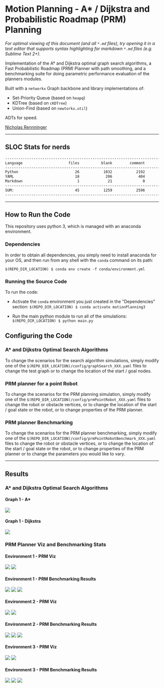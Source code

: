 # Motion Planning - A* / Dijkstra and Probabilistic Roadmap (PRM) Planning
*For optimal viewing of this document (and all `*.md` files), try opening it in a text editor that supports syntax highlighting for markdown `*.md` files (e.g. Sublime Text 2+).*

Implementation of the A* and Dijkstra optimal graph search algorithms, a Fast Probabilistic Roadmap (PRM) Planner with path smoothing, and a benchmarking suite for doing parametric performance evaluation of the planners modules. 

Built with a `networkx` Graph backbone and library implementations of:
* Set-Priority Queue (based on `heapq`)
* KDTree (based on `cKDTree`)
* Union-Find (based on `newtorkx.util`)

ADTs for speed.

[Nicholas Rennninger](https://github.com/nicholasRenninger)

---
## SLOC Stats for nerds
```bash
-------------------------------------------------------------------------------
Language                     files          blank        comment           code
-------------------------------------------------------------------------------
Python                          26           1032           2192           2298
YAML                            18            206            404            443
Markdown                         1             21              0             43
-------------------------------------------------------------------------------
SUM:                            45           1259           2596           2784
-------------------------------------------------------------------------------
```
---

## How to Run the Code

This repository uses python 3, which is managed with an anaconda environment.

### Dependencies
In order to obtain all dependencies, you simply need to install anaconda for your OS, and then run from any shell with the `conda` command on its path:

`$(REPO_DIR_LOCATION) $ conda env create -f conda/environment.yml`


### Running the Source Code

To run the code:

* Activate the `conda` environment you just created in the "Dependencies" section:
`$(REPO_DIR_LOCATION) $ conda activate motionPlanning3`

* Run the main python module to run all of the simulations:
`$(REPO_DIR_LOCATION) $ python main.py`


## Configuring the Code

### A* and Dijkstra Optimal Search Algorithms
To change the scenarios for the search algorithm simulations, simply modify one of the `$(REPO_DIR_LOCATION)/config/graphSearch_XXX.yaml` files to change the test graph or to change the location of the start / goal nodes.

### PRM planner for a point Robot
To change the scenarios for the PRM planning simulation, simply modify one of the `$(REPO_DIR_LOCATION)/config/prmPointRobot_XXX.yaml` files to change the robot or obstacle vertices, or to change the location of the start / goal state or the robot, or to change properties of the PRM planner.

### PRM planner Benchmarking
To change the scenarios for the PRM planner benchmarking, simply modify one of the `$(REPO_DIR_LOCATION)/config/prmPointRobotBenchmark_XXX.yaml` files to change the robot or obstacle vertices, or to change the location of the start / goal state or the robot, or to change properties of the PRM planner or to change the parameters you would like to vary.

---

## Results

### A* and Dijkstra Optimal Search Algorithms

#### Graph 1 - A*
<img src="https://github.com/nicholasRenninger/AStar_and_PRM_Planning_Analysis/blob/master/figures/graphSearch_graph1-A%20star_pathLength4.0_nIter12.png"/>

#### Graph 1 - Dijkstra
<img src="https://github.com/nicholasRenninger/AStar_and_PRM_Planning_Analysis/blob/master/figures/graphSearch_graph1-Dijkstra_pathLength4.0_nIter14.png"/>


### PRM Planner Viz and Benchmarking Stats

#### Environment 1 - PRM Viz
<img src="https://github.com/nicholasRenninger/AStar_and_PRM_Planning_Analysis/blob/master/figures/prmPointRobot_env2-PRM%20-%20path%20length%20%3D%2015.8%20%20n%20%3D%20250%20%20r%20%3D%202.png"/>
<img src="https://github.com/nicholasRenninger/AStar_and_PRM_Planning_Analysis/blob/master/figures/prmPointRobot_env1-workspace.png"/>

#### Environment 1 - PRM Benchmarking Results
<img src="https://github.com/nicholasRenninger/AStar_and_PRM_Planning_Analysis/blob/master/figures/prmPointRobotBenchmark_env1-computationTimeInSeconds-PRM_stats.png"/>
<img src="https://github.com/nicholasRenninger/AStar_and_PRM_Planning_Analysis/blob/master/figures/prmPointRobotBenchmark_env1-numPaths-PRM_stats.png"/>
<img src="https://github.com/nicholasRenninger/AStar_and_PRM_Planning_Analysis/blob/master/figures/prmPointRobotBenchmark_env1-pathLength-PRM_stats.png"/>

#### Environment 2 - PRM Viz
<img src="https://github.com/nicholasRenninger/AStar_and_PRM_Planning_Analysis/blob/master/figures/prmPointRobot_env2-PRM%20-%20path%20length%20%3D%2015.8%20%20n%20%3D%20250%20%20r%20%3D%202.png"/>
<img src="https://github.com/nicholasRenninger/AStar_and_PRM_Planning_Analysis/blob/master/figures/prmPointRobot_env2-workspace.png"/>

#### Environment 2 - PRM Benchmarking Results
<img src="https://github.com/nicholasRenninger/AStar_and_PRM_Planning_Analysis/blob/master/figures/prmPointRobotBenchmark_env2-computationTimeInSeconds-PRM_stats.png"/>
<img src="https://github.com/nicholasRenninger/AStar_and_PRM_Planning_Analysis/blob/master/figures/prmPointRobotBenchmark_env2-numPaths-PRM_stats.png"/>
<img src="https://github.com/nicholasRenninger/AStar_and_PRM_Planning_Analysis/blob/master/figures/prmPointRobotBenchmark_env2-pathLength-PRM_stats.png"/>

#### Environment 3 - PRM Viz
<img src="https://github.com/nicholasRenninger/AStar_and_PRM_Planning_Analysis/blob/master/figures/prmPointRobot_env3-PRM%20-%20path%20length%20%3D%2064%20%20n%20%3D%20500%20%20r%20%3D%202.png"/>
<img src="https://github.com/nicholasRenninger/AStar_and_PRM_Planning_Analysis/blob/master/figures/prmPointRobot_env3-workspace.png"/>

#### Environment 3 - PRM Benchmarking Results
<img src="https://github.com/nicholasRenninger/AStar_and_PRM_Planning_Analysis/blob/master/figures/prmPointRobotBenchmark_env3-computationTimeInSeconds-PRM_stats.png"/>
<img src="https://github.com/nicholasRenninger/AStar_and_PRM_Planning_Analysis/blob/master/figures/prmPointRobotBenchmark_env3-numPaths-PRM_stats.png"/>
<img src="https://github.com/nicholasRenninger/AStar_and_PRM_Planning_Analysis/blob/master/figures/prmPointRobotBenchmark_env3-pathLength-PRM_stats.png"/>
